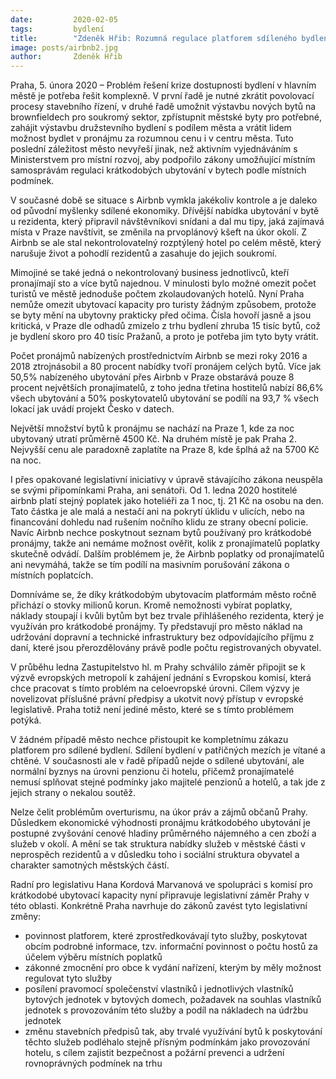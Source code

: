 ```yaml
---
date:         2020-02-05
tags:         bydlení
title:        "Zdeněk Hřib: Rozumná regulace platforem sdíleného bydlení je jedním z mnoha kroků k řešení krize dostupnosti bydlení v Praze"
image: posts/airbnb2.jpg
author:       Zdeněk Hřib
---
```


Praha, 5. února 2020 – Problém řešení krize dostupnosti bydlení v hlavním městě je potřeba řešit komplexně. V první řadě je nutné zkrátit povolovací procesy stavebního řízení, v druhé řadě umožnit výstavbu nových bytů na brownfieldech pro soukromý sektor, zpřístupnit městské byty pro potřebné, zahájit výstavbu družstevního bydlení s podílem města a vrátit lidem možnost bydlet v pronájmu za rozumnou cenu i v centru města. Tuto poslední záležitost město nevyřeší jinak, než aktivním vyjednáváním s Ministerstvem pro místní rozvoj, aby podpořilo zákony umožňující místním samosprávám regulaci krátkodobých ubytování v bytech podle místních podmínek.

V současné době se situace s Airbnb vymkla jakékoliv kontrole a je daleko od původní myšlenky sdílené ekonomiky. Dřívější nabídka ubytování v bytě u rezidenta, který připravil návštěvníkovi snídani a dal mu tipy, jaká zajímavá místa v Praze navštívit, se změnila na prvoplánový kšeft na úkor okolí. Z Airbnb se ale stal nekontrolovatelný rozptýlený hotel po celém městě, který narušuje život a pohodlí rezidentů a zasahuje do jejich soukromí. 

Mimojiné se také jedná o nekontrolovaný business jednotlivců, kteří pronajímají sto a více bytů najednou. V minulosti bylo možné omezit počet turistů ve městě jednoduše počtem zkolaudovaných hotelů. Nyní Praha nemůže omezit ubytovací kapacity pro turisty žádným způsobem, protože se byty mění na ubytovny prakticky před očima. Čísla hovoří jasně a jsou kritická, v Praze dle odhadů zmizelo z trhu bydlení zhruba 15 tisíc bytů, což je bydlení skoro pro 40 tisíc Pražanů, a proto je potřeba jim tyto byty vrátit.

Počet pronájmů nabízených prostřednictvím Airbnb se mezi roky 2016 a 2018 ztrojnásobil a 80 procent nabídky tvoří pronájem celých bytů. Více jak 50,5% nabízeného ubytování přes Airbnb v Praze obstarává pouze 8 procent největších pronajímatelů, z toho jedna třetina hostitelů nabízí 86,6% všech ubytování a 50% poskytovatelů ubytování se podílí na 93,7 % všech lokací jak uvádí projekt Česko v datech. 

Největší množství bytů k pronájmu se nachází na Praze 1, kde za noc ubytovaný utratí průměrně 4500 Kč. Na druhém místě je pak Praha 2. Nejvyšší cenu ale paradoxně zaplatíte na Praze 8, kde šplhá až na 5700 Kč na noc.

I přes opakované legislativní iniciativy v úpravě stávajícího zákona neuspěla se svými připomínkami Praha, ani senátoři. Od 1. ledna 2020 hostitelé airbnb platí stejný poplatek jako hoteliéři za 1 noc, tj. 21 Kč na osobu na den. Tato částka je ale malá a nestačí ani na pokrytí úklidu v ulicích, nebo na financování dohledu nad rušením nočního klidu ze strany obecní policie. Navíc Airbnb nechce poskytnout seznam bytů používaný pro krátkodobé pronájmy, takže ani nemáme možnost ověřit, kolik z pronajímatelů poplatky skutečně odvádí. Dalším problémem je, že Airbnb poplatky od pronajímatelů ani nevymáhá, takže se tím podílí na masivním porušování zákona o místních poplatcích. 

Domníváme se, že díky krátkodobým ubytovacím platformám město ročně přichází o stovky milionů korun. Kromě nemožnosti vybírat poplatky, náklady stoupají i kvůli bytům byt bez trvale přihlášeného rezidenta, který je využíván pro krátkodobé pronájmy. Ty představují pro město náklad na udržování dopravní a technické infrastruktury bez odpovídajícího příjmu z daní, které jsou přerozdělovány právě podle počtu registrovaných obyvatel.

V průběhu ledna Zastupitelstvo hl. m Prahy schválilo záměr připojit se k výzvě evropských metropolí k zahájení jednání s Evropskou komisí, která chce pracovat s tímto problém na celoevropské úrovni. Cílem výzvy je novelizovat příslušné právní předpisy a ukotvit nový přístup v evropské legislativě. Praha totiž není jediné město, které se s tímto problémem potýká. 

V žádném případě město nechce přistoupit ke kompletnímu zákazu platforem pro sdílené bydlení. Sdílení bydlení v patřičných mezích je vítané a chtěné. V současnosti ale v řadě případů nejde o sdílené ubytování, ale normální byznys na úrovni penzionu či hotelu, přičemž pronajímatelé nemusí splňovat stejné podmínky jako majitelé penzionů a hotelů, a tak jde z jejich strany o nekalou soutěž. 

Nelze čelit problémům overturismu, na úkor práv a zájmů občanů Prahy. Důsledkem ekonomické výhodnosti pronájmu krátkodobého ubytování je postupné zvyšování cenové hladiny průměrného nájemného a cen zboží a služeb v okolí. A mění se tak struktura nabídky služeb v městské části v neprospěch rezidentů a v důsledku toho i sociální struktura obyvatel a charakter samotných městských částí. 

Radní pro legislativu Hana Kordová Marvanová ve spolupráci s komisí pro krátkodobé ubytovací kapacity nyní připravuje legislativní záměr Prahy v této oblasti. Konkrétně Praha navrhuje do zákonů zavést tyto legislativní změny: 
* povinnost platforem, které zprostředkovávají tyto služby, poskytovat obcím podrobné informace, tzv. informační povinnost o počtu hostů za účelem výběru místních poplatků
* zákonné zmocnění pro obce k vydání nařízení, kterým by měly možnost regulovat tyto služby
* posílení pravomocí společenství vlastníků i jednotlivých vlastníků bytových jednotek v bytových domech, požadavek na souhlas vlastníků jednotek s provozováním této služby a podíl na nákladech na údržbu jednotek
* změnu stavebních předpisů tak, aby trvalé využívání bytů k poskytování těchto služeb podléhalo stejně přísným podmínkám jako provozování hotelu, s cílem zajistit bezpečnost a požární prevenci a udržení rovnoprávných podmínek na trhu
